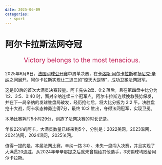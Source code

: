 ```yaml
---
date: 2025-06-09
categories:
  - sport
---
```


# 阿尔卡拉斯法网夺冠

<p style="text-align: center; font-size: 1.5em; color: #C21E56;">
Victory belongs to the most tenacious.
</p>

2025年6月8日，[法国网球公开赛](https://www.rolandgarros.com/en-us/)中男单决赛，在[卡洛斯·阿尔卡拉斯](https://zh.wikipedia.org/wiki/%E5%8D%A1%E6%B4%9B%E6%96%AF%C2%B7%E9%98%BF%E5%B0%94%E5%8D%A1%E6%8B%89%E6%96%AF)和[扬尼克·辛纳](https://zh.wikipedia.org/wiki/%E6%89%AC%E5%B0%BC%E5%85%8B%C2%B7%E8%BE%9B%E7%BA%B3)之间展开。阿尔卡拉斯实现让二追三的“惊天大逆转”，成功卫冕法网冠军。

<!-- more -->

这是00后的首次大满贯决赛较量。阿卡先失2盘、0:2 落后，且在第四盘中比分为1:2、3:5、0:40 时，面对辛纳连续三个冠军点，阿尔卡拉斯连续挽救强势保发，并在下一局辛纳的发球胜盘局破发，经历抢七后，将大比分扳为 2:2 平。决胜盘抢十大战，阿卡状态神勇连得7分，最终 10:2 胜出，夺得法网冠军，实现卫冕。

本场比赛耗时5小时29分，创造了法网决赛的时长记录。

年仅22岁的阿卡，大满贯数量已经来到5个，分别是：2022美网，2023温网，2024法网，2024温网，2025法网。

值得一提的是，本届法网比赛，辛纳一路 3:0 、未失一盘闯入决赛，并且实现了大满贯20连胜，从2024年辛辛那提之后就未曾输给其他选手，3次输球均败给阿尔卡拉斯。

